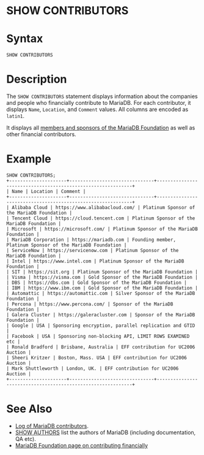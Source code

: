 # SHOW CONTRIBUTORS

#

# Syntax

```
SHOW CONTRIBUTORS
```

#

# Description

The `SHOW CONTRIBUTORS` statement displays information about
the companies and people who financially contribute to MariaDB. For each contributor, it displays `Name`, `Location`, and `Comment` values. All columns are encoded as `latin1`.

It displays all [members and sponsors of the MariaDB Foundation](https://mariadb.org/en/supporters) as well as other financial contributors.

#

# Example

```
SHOW CONTRIBUTORS;
+---------------------+-------------------------------+-------------------------------------------------------------+
| Name | Location | Comment |
+---------------------+-------------------------------+-------------------------------------------------------------+
| Alibaba Cloud | https://www.alibabacloud.com/ | Platinum Sponsor of the MariaDB Foundation |
| Tencent Cloud | https://cloud.tencent.com | Platinum Sponsor of the MariaDB Foundation |
| Microsoft | https://microsoft.com/ | Platinum Sponsor of the MariaDB Foundation |
| MariaDB Corporation | https://mariadb.com | Founding member, Platinum Sponsor of the MariaDB Foundation |
| ServiceNow | https://servicenow.com | Platinum Sponsor of the MariaDB Foundation |
| Intel | https://www.intel.com | Platinum Sponsor of the MariaDB Foundation |
| SIT | https://sit.org | Platinum Sponsor of the MariaDB Foundation |
| Visma | https://visma.com | Gold Sponsor of the MariaDB Foundation |
| DBS | https://dbs.com | Gold Sponsor of the MariaDB Foundation |
| IBM | https://www.ibm.com | Gold Sponsor of the MariaDB Foundation |
| Automattic | https://automattic.com | Silver Sponsor of the MariaDB Foundation |
| Percona | https://www.percona.com/ | Sponsor of the MariaDB Foundation |
| Galera Cluster | https://galeracluster.com | Sponsor of the MariaDB Foundation |
| Google | USA | Sponsoring encryption, parallel replication and GTID |
| Facebook | USA | Sponsoring non-blocking API, LIMIT ROWS EXAMINED etc |
| Ronald Bradford | Brisbane, Australia | EFF contribution for UC2006 Auction |
| Sheeri Kritzer | Boston, Mass. USA | EFF contribution for UC2006 Auction |
| Mark Shuttleworth | London, UK. | EFF contribution for UC2006 Auction |
+---------------------+-------------------------------+-------------------------------------------------------------+
```

#

# See Also

* [Log of MariaDB contributors](https://app.gitbook.com/s/iJPrPCGi329TSR8WIXJW/company-and-community/contributing-participating/log-of-mariadb-contributions).
* [SHOW AUTHORS](show-authors.md) list the authors of MariaDB (including documentation, QA etc).
* [MariaDB Foundation page on contributing financially](https://mariadb.org/donate/)
